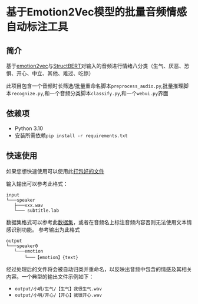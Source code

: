 # 基于Emotion2Vec模型的批量音频情感自动标注工具
## 简介
基于[emotion2vec](https://www.modelscope.cn/models/iic/emotion2vec_base_finetuned/summary)与[StructBERT](https://www.modelscope.cn/models/iic/nlp_structbert_emotion-classification_chinese-base/summary)对输入的音频进行情绪八分类（生气、厌恶、恐惧、开心、中立、其他、难过、吃惊）

此项目包含一个音频时长筛选/批量重命名脚本`preprocess_audio.py`,批量推理脚本`recognize.py`,和一个音频分类脚本`classify.py`,和一个`webui.py`界面

## 依赖项

- Python 3.10
- 安装所需依赖`pip install -r requirements.txt`
## 快速使用

如果您想快速使用可以使用此[打包好的文件](https://www.123pan.com/s/BYgpjv-NQmJv.html)

输入输出可以参考此格式：
```
input
└───speaker
   ├───xxx.wav
   └─── subtitle.lab
```
数据集格式可以参考此[数据集](https://github.com/AI-Hobbyist/Genshin_Datasets)，或者在音频名上标注音频内容否则无法使用文本情感识别功能。
参考输出为此格式
```
output
└───speaker0
   └───emotion
       └───【emotion】{text}      
```
经过处理后的文件将会被自动归类并重命名，以反映出音频中包含的情感及其相关内容。一个典型的输出文件示例如下：

- `output/小明/生气/【生气】我很生气.wav`
- `output/小明/开心/【开心】我很开心.wav`


